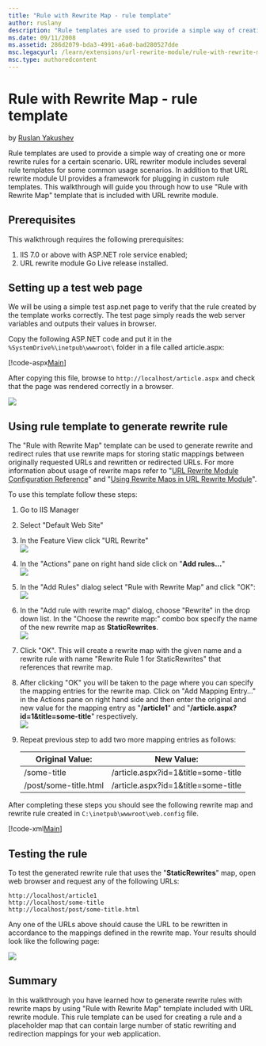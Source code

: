 ```yaml
---
title: "Rule with Rewrite Map - rule template"
author: ruslany
description: "Rule templates are used to provide a simple way of creating one or more rewrite rules for a certain scenario. URL rewriter module includes several rule templ..."
ms.date: 09/11/2008
ms.assetid: 286d2079-bda3-4991-a6a0-bad280527dde
msc.legacyurl: /learn/extensions/url-rewrite-module/rule-with-rewrite-map-rule-template
msc.type: authoredcontent
---
```

Rule with Rewrite Map - rule template
====================
by [Ruslan Yakushev](https://github.com/ruslany)

Rule templates are used to provide a simple way of creating one or more rewrite rules for a certain scenario. URL rewriter module includes several rule templates for some common usage scenarios. In addition to that URL rewrite module UI provides a framework for plugging in custom rule templates. This walkthrough will guide you through how to use "Rule with Rewrite Map" template that is included with URL rewrite module.

## Prerequisites

This walkthrough requires the following prerequisites:

1. IIS 7.0 or above with ASP.NET role service enabled;
2. URL rewrite module Go Live release installed.

## Setting up a test web page

We will be using a simple test asp.net page to verify that the rule created by the template works correctly. The test page simply reads the web server variables and outputs their values in browser.

Copy the following ASP.NET code and put it in the `%SystemDrive%\inetpub\wwwroot\` folder in a file called article.aspx:

[!code-aspx[Main](rule-with-rewrite-map-rule-template/samples/sample1.aspx)]

After copying this file, browse to `http://localhost/article.aspx` and check that the page was rendered correctly in a browser.

[![](rule-with-rewrite-map-rule-template/_static/image3.png)](rule-with-rewrite-map-rule-template/_static/image1.png)

## Using rule template to generate rewrite rule

The "Rule with Rewrite Map" template can be used to generate rewrite and redirect rules that use rewrite maps for storing static mappings between originally requested URLs and rewritten or redirected URLs. For more information about usage of rewrite maps refer to "[URL Rewrite Module Configuration Reference](url-rewrite-module-configuration-reference.md#Rewrite_maps)" and "[Using Rewrite Maps in URL Rewrite Module](using-rewrite-maps-in-url-rewrite-module.md)".

To use this template follow these steps:

1. Go to IIS Manager
2. Select "Default Web Site"
3. In the Feature View click "URL Rewrite"  
    [![](rule-with-rewrite-map-rule-template/_static/image6.png)](rule-with-rewrite-map-rule-template/_static/image5.png)
4. In the "Actions" pane on right hand side click on "**Add rules…**"  
    [![](rule-with-rewrite-map-rule-template/_static/image10.png)](rule-with-rewrite-map-rule-template/_static/image9.png)
5. In the "Add Rules" dialog select "Rule with Rewrite Map" and click "OK":  
    [![](rule-with-rewrite-map-rule-template/_static/image13.png)](rule-with-rewrite-map-rule-template/_static/image12.png)
6. In the "Add rule with rewrite map" dialog, choose "Rewrite" in the drop down list. In the "Choose the rewrite map:" combo box specify the name of the new rewrite map as **StaticRewrites**.  
     [![](rule-with-rewrite-map-rule-template/_static/image16.png)](rule-with-rewrite-map-rule-template/_static/image15.png)
7. Click "OK". This will create a rewrite map with the given name and a rewrite rule with name "Rewrite Rule 1 for StaticRewrites" that references that rewrite map.
8. After clicking "OK" you will be taken to the page where you can specify the mapping entries for the rewrite map. Click on "Add Mapping Entry..." in the Actions pane on right hand side and then enter the original and new value for the mapping entry as "**/article1**" and "**/article.aspx?id=1&amp;title=some-title**" respectively.  
    [![](rule-with-rewrite-map-rule-template/_static/image18.png)](rule-with-rewrite-map-rule-template/_static/image17.png)
9. Repeat previous step to add two more mapping entries as follows: 

    | Original Value: | New Value: |
    | --- | --- |
    | /some-title | /article.aspx?id=1&amp;title=some-title |
    | /post/some-title.html | /article.aspx?id=1&amp;title=some-title |

After completing these steps you should see the following rewrite map and rewrite rule created in `C:\inetpub\wwwroot\web.config` file.

[!code-xml[Main](rule-with-rewrite-map-rule-template/samples/sample2.xml)]

## Testing the rule

To test the generated rewrite rule that uses the "**StaticRewrites**" map, open web browser and request any of the following URLs:

`http://localhost/article1`  
`http://localhost/some-title`  
`http://localhost/post/some-title.html`

Any one of the URLs above should cause the URL to be rewritten in accordance to the mappings defined in the rewrite map. Your results should look like the following page:

[![](rule-with-rewrite-map-rule-template/_static/image21.png)](rule-with-rewrite-map-rule-template/_static/image19.png)

## Summary

In this walkthrough you have learned how to generate rewrite rules with rewrite maps by using "Rule with Rewrite Map" template included with URL rewrite module. This rule template can be used for creating a rule and a placeholder map that can contain large number of static rewriting and redirection mappings for your web application.